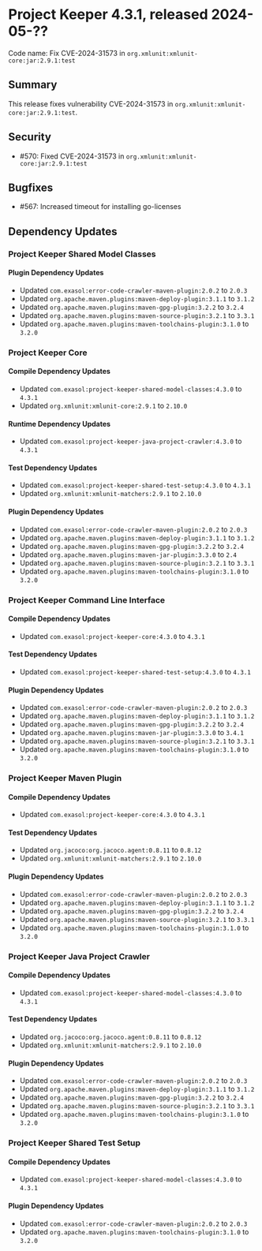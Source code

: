 # Project Keeper 4.3.1, released 2024-05-??

Code name: Fix CVE-2024-31573 in `org.xmlunit:xmlunit-core:jar:2.9.1:test`

## Summary

This release fixes vulnerability CVE-2024-31573 in `org.xmlunit:xmlunit-core:jar:2.9.1:test`.

## Security

* #570: Fixed CVE-2024-31573 in `org.xmlunit:xmlunit-core:jar:2.9.1:test`

## Bugfixes

* #567: Increased timeout for installing go-licenses

## Dependency Updates

### Project Keeper Shared Model Classes

#### Plugin Dependency Updates

* Updated `com.exasol:error-code-crawler-maven-plugin:2.0.2` to `2.0.3`
* Updated `org.apache.maven.plugins:maven-deploy-plugin:3.1.1` to `3.1.2`
* Updated `org.apache.maven.plugins:maven-gpg-plugin:3.2.2` to `3.2.4`
* Updated `org.apache.maven.plugins:maven-source-plugin:3.2.1` to `3.3.1`
* Updated `org.apache.maven.plugins:maven-toolchains-plugin:3.1.0` to `3.2.0`

### Project Keeper Core

#### Compile Dependency Updates

* Updated `com.exasol:project-keeper-shared-model-classes:4.3.0` to `4.3.1`
* Updated `org.xmlunit:xmlunit-core:2.9.1` to `2.10.0`

#### Runtime Dependency Updates

* Updated `com.exasol:project-keeper-java-project-crawler:4.3.0` to `4.3.1`

#### Test Dependency Updates

* Updated `com.exasol:project-keeper-shared-test-setup:4.3.0` to `4.3.1`
* Updated `org.xmlunit:xmlunit-matchers:2.9.1` to `2.10.0`

#### Plugin Dependency Updates

* Updated `com.exasol:error-code-crawler-maven-plugin:2.0.2` to `2.0.3`
* Updated `org.apache.maven.plugins:maven-deploy-plugin:3.1.1` to `3.1.2`
* Updated `org.apache.maven.plugins:maven-gpg-plugin:3.2.2` to `3.2.4`
* Updated `org.apache.maven.plugins:maven-jar-plugin:3.3.0` to `2.4`
* Updated `org.apache.maven.plugins:maven-source-plugin:3.2.1` to `3.3.1`
* Updated `org.apache.maven.plugins:maven-toolchains-plugin:3.1.0` to `3.2.0`

### Project Keeper Command Line Interface

#### Compile Dependency Updates

* Updated `com.exasol:project-keeper-core:4.3.0` to `4.3.1`

#### Test Dependency Updates

* Updated `com.exasol:project-keeper-shared-test-setup:4.3.0` to `4.3.1`

#### Plugin Dependency Updates

* Updated `com.exasol:error-code-crawler-maven-plugin:2.0.2` to `2.0.3`
* Updated `org.apache.maven.plugins:maven-deploy-plugin:3.1.1` to `3.1.2`
* Updated `org.apache.maven.plugins:maven-gpg-plugin:3.2.2` to `3.2.4`
* Updated `org.apache.maven.plugins:maven-jar-plugin:3.3.0` to `3.4.1`
* Updated `org.apache.maven.plugins:maven-source-plugin:3.2.1` to `3.3.1`
* Updated `org.apache.maven.plugins:maven-toolchains-plugin:3.1.0` to `3.2.0`

### Project Keeper Maven Plugin

#### Compile Dependency Updates

* Updated `com.exasol:project-keeper-core:4.3.0` to `4.3.1`

#### Test Dependency Updates

* Updated `org.jacoco:org.jacoco.agent:0.8.11` to `0.8.12`
* Updated `org.xmlunit:xmlunit-matchers:2.9.1` to `2.10.0`

#### Plugin Dependency Updates

* Updated `com.exasol:error-code-crawler-maven-plugin:2.0.2` to `2.0.3`
* Updated `org.apache.maven.plugins:maven-deploy-plugin:3.1.1` to `3.1.2`
* Updated `org.apache.maven.plugins:maven-gpg-plugin:3.2.2` to `3.2.4`
* Updated `org.apache.maven.plugins:maven-source-plugin:3.2.1` to `3.3.1`
* Updated `org.apache.maven.plugins:maven-toolchains-plugin:3.1.0` to `3.2.0`

### Project Keeper Java Project Crawler

#### Compile Dependency Updates

* Updated `com.exasol:project-keeper-shared-model-classes:4.3.0` to `4.3.1`

#### Test Dependency Updates

* Updated `org.jacoco:org.jacoco.agent:0.8.11` to `0.8.12`
* Updated `org.xmlunit:xmlunit-matchers:2.9.1` to `2.10.0`

#### Plugin Dependency Updates

* Updated `com.exasol:error-code-crawler-maven-plugin:2.0.2` to `2.0.3`
* Updated `org.apache.maven.plugins:maven-deploy-plugin:3.1.1` to `3.1.2`
* Updated `org.apache.maven.plugins:maven-gpg-plugin:3.2.2` to `3.2.4`
* Updated `org.apache.maven.plugins:maven-source-plugin:3.2.1` to `3.3.1`
* Updated `org.apache.maven.plugins:maven-toolchains-plugin:3.1.0` to `3.2.0`

### Project Keeper Shared Test Setup

#### Compile Dependency Updates

* Updated `com.exasol:project-keeper-shared-model-classes:4.3.0` to `4.3.1`

#### Plugin Dependency Updates

* Updated `com.exasol:error-code-crawler-maven-plugin:2.0.2` to `2.0.3`
* Updated `org.apache.maven.plugins:maven-toolchains-plugin:3.1.0` to `3.2.0`
